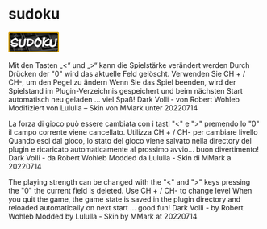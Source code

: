 # sudoku
 
<img src="https://github.com/Belfagor2005/sudoku/blob/main/usr/lib/enigma2/python/Plugins/Extensions/Sudoku/sudoku.png?raw=true"> 
 
Mit den Tasten „<“ und „>“ kann die Spielstärke verändert werden
Durch Drücken der "0" wird das aktuelle Feld gelöscht.
Verwenden Sie CH + / CH-, um den Pegel zu ändern
Wenn Sie das Spiel beenden, wird der Spielstand im Plugin-Verzeichnis gespeichert
und beim nächsten Start automatisch neu geladen ...
viel Spaß!
Dark Volli - von Robert Wohleb
Modifiziert von Lululla – Skin von MMark unter 20220714



La forza di gioco può essere cambiata con i tasti "<" e ">"
premendo lo "0" il campo corrente viene cancellato.
Utilizza CH + / CH- per cambiare livello
Quando esci dal gioco, lo stato del gioco viene salvato nella directory del plugin
e ricaricato automaticamente al prossimo avvio... 
buon divertimento!
Dark Volli - da Robert Wohleb
Modded da Lululla - Skin di MMark a 20220714



The playing strength can be changed with the "<" and ">" keys
pressing the "0" the current field is deleted.
Use CH + / CH- to change level
When you quit the game, the game state is saved in the plugin directory
and reloaded automatically on next start ...
good fun!
Dark Volli - by Robert Wohleb
Modded by Lululla - Skin by MMark at 20220714
